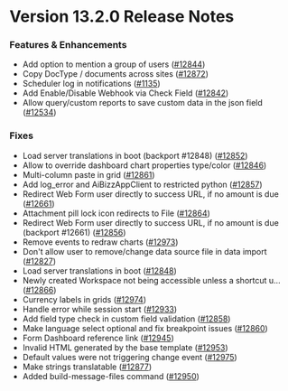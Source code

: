 # Version 13.2.0 Release Notes

### Features & Enhancements

- Add option to mention a group of users ([#12844](https://github.com/frappe/frappe/pull/12844))
- Copy DocType / documents across sites ([#12872](https://github.com/frappe/frappe/pull/12872))
- Scheduler log in notifications ([#1135](https://github.com/frappe/frappe/pull/1135))
- Add Enable/Disable Webhook via Check Field ([#12842](https://github.com/frappe/frappe/pull/12842))
- Allow query/custom reports to save custom data in the json field ([#12534](https://github.com/frappe/frappe/pull/12534))

### Fixes

- Load server translations in boot (backport #12848) ([#12852](https://github.com/frappe/frappe/pull/12852))
- Allow to override dashboard chart properties type/color ([#12846](https://github.com/frappe/frappe/pull/12846))
- Multi-column paste in grid ([#12861](https://github.com/frappe/frappe/pull/12861))
- Add log_error and AiBizzAppClient to restricted python ([#12857](https://github.com/frappe/frappe/pull/12857))
- Redirect Web Form user directly to success URL, if no amount is due ([#12661](https://github.com/frappe/frappe/pull/12661))
- Attachment pill lock icon redirects to File ([#12864](https://github.com/frappe/frappe/pull/12864))
- Redirect Web Form user directly to success URL, if no amount is due (backport #12661) ([#12856](https://github.com/frappe/frappe/pull/12856))
- Remove events to redraw charts ([#12973](https://github.com/frappe/frappe/pull/12973))
- Don't allow user to remove/change data source file in data import ([#12827](https://github.com/frappe/frappe/pull/12827))
- Load server translations in boot ([#12848](https://github.com/frappe/frappe/pull/12848))
- Newly created Workspace not being accessible unless a shortcut u… ([#12866](https://github.com/frappe/frappe/pull/12866))
- Currency labels in grids ([#12974](https://github.com/frappe/frappe/pull/12974))
- Handle error while session start ([#12933](https://github.com/frappe/frappe/pull/12933))
- Add field type check in custom field validation ([#12858](https://github.com/frappe/frappe/pull/12858))
- Make language select optional and fix breakpoint issues ([#12860](https://github.com/frappe/frappe/pull/12860))
- Form Dashboard reference link ([#12945](https://github.com/frappe/frappe/pull/12945))
- Invalid HTML generated by the base template ([#12953](https://github.com/frappe/frappe/pull/12953))
- Default values were not triggering change event ([#12975](https://github.com/frappe/frappe/pull/12975))
- Make strings translatable ([#12877](https://github.com/frappe/frappe/pull/12877))
- Added build-message-files command ([#12950](https://github.com/frappe/frappe/pull/12950))